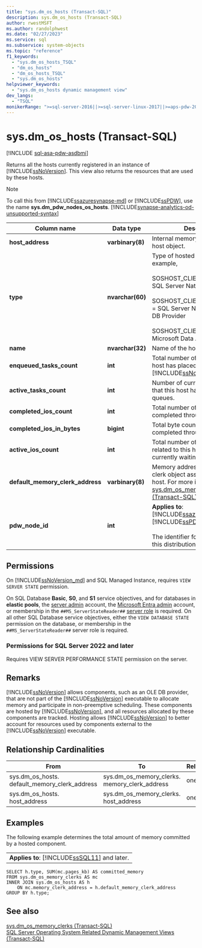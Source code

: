 ```yaml
---
title: "sys.dm_os_hosts (Transact-SQL)"
description: sys.dm_os_hosts (Transact-SQL)
author: rwestMSFT
ms.author: randolphwest
ms.date: "02/27/2023"
ms.service: sql
ms.subservice: system-objects
ms.topic: "reference"
f1_keywords:
  - "sys.dm_os_hosts_TSQL"
  - "dm_os_hosts"
  - "dm_os_hosts_TSQL"
  - "sys.dm_os_hosts"
helpviewer_keywords:
  - "sys.dm_os_hosts dynamic management view"
dev_langs:
  - "TSQL"
monikerRange: ">=sql-server-2016||>=sql-server-linux-2017||>=aps-pdw-2016||=azure-sqldw-latest"
---
```

# sys.dm_os_hosts (Transact-SQL)
[!INCLUDE [sql-asa-pdw-asdbmi](../../includes/applies-to-version/sql-asdb-asdbmi-asa-pdw.md)]

  Returns all the hosts currently registered in an instance of [!INCLUDE[ssNoVersion](../../includes/ssnoversion-md.md)]. This view also returns the resources that are used by these hosts.  
  
> [!NOTE]  
>  To call this from [!INCLUDE[ssazuresynapse-md](../../includes/ssazuresynapse-md.md)] or [!INCLUDE[ssPDW](../../includes/sspdw-md.md)], use the name **sys.dm_pdw_nodes_os_hosts**. [!INCLUDE[synapse-analytics-od-unsupported-syntax](../../includes/synapse-analytics-od-unsupported-syntax.md)] 
  
|Column name|Data type|Description|  
|-----------------|---------------|-----------------|  
|**host_address**|**varbinary(8)**|Internal memory address of the host object.|  
|**type**|**nvarchar(60)**|Type of hosted component. For example,<br /><br /> SOSHOST_CLIENTID_SERVERSNI= SQL Server Native Interface<br /><br /> SOSHOST_CLIENTID_SQLOLEDB = SQL Server Native Client OLE DB Provider<br /><br /> SOSHOST_CLIENTID_MSDART = Microsoft Data Access Run Time|  
|**name**|**nvarchar(32)**|Name of the host.|  
|**enqueued_tasks_count**|**int**|Total number of tasks that this host has placed onto queues in [!INCLUDE[ssNoVersion](../../includes/ssnoversion-md.md)].|  
|**active_tasks_count**|**int**|Number of currently running tasks that this host has placed onto queues.|  
|**completed_ios_count**|**int**|Total number of I/Os issued and completed through this host.|  
|**completed_ios_in_bytes**|**bigint**|Total byte count of the I/Os completed through this host.|  
|**active_ios_count**|**int**|Total number of I/O requests related to this host that are currently waiting to complete.|  
|**default_memory_clerk_address**|**varbinary(8)**|Memory address of the memory clerk object associated with this host. For more information, see [sys.dm_os_memory_clerks &#40;Transact-SQL&#41;](../../relational-databases/system-dynamic-management-views/sys-dm-os-memory-clerks-transact-sql.md).|  
|**pdw_node_id**|**int**|**Applies to**: [!INCLUDE[ssazuresynapse-md](../../includes/ssazuresynapse-md.md)], [!INCLUDE[ssPDW](../../includes/sspdw-md.md)]<br /><br /> The identifier for the node that this distribution is on.|  
  
## Permissions

On [!INCLUDE[ssNoVersion_md](../../includes/ssnoversion-md.md)] and SQL Managed Instance, requires `VIEW SERVER STATE` permission.

On SQL Database **Basic**, **S0**, and **S1** service objectives, and for databases in **elastic pools**, the [server admin](/azure/azure-sql/database/logins-create-manage#existing-logins-and-user-accounts-after-creating-a-new-database) account, the [Microsoft Entra admin](/azure/azure-sql/database/authentication-aad-overview#administrator-structure) account, or membership in the `##MS_ServerStateReader##` [server role](/azure/azure-sql/database/security-server-roles) is required. On all other SQL Database service objectives, either the `VIEW DATABASE STATE` permission on the database, or membership in the `##MS_ServerStateReader##` server role is required.   

### Permissions for SQL Server 2022 and later

Requires VIEW SERVER PERFORMANCE STATE permission on the server.

## Remarks  
 [!INCLUDE[ssNoVersion](../../includes/ssnoversion-md.md)] allows components, such as an OLE DB provider, that are not part of the [!INCLUDE[ssNoVersion](../../includes/ssnoversion-md.md)] executable to allocate memory and participate in non-preemptive scheduling. These components are hosted by [!INCLUDE[ssNoVersion](../../includes/ssnoversion-md.md)], and all resources allocated by these components are tracked. Hosting allows [!INCLUDE[ssNoVersion](../../includes/ssnoversion-md.md)] to better account for resources used by components external to the [!INCLUDE[ssNoVersion](../../includes/ssnoversion-md.md)] executable.  
  
## Relationship Cardinalities  
  
|From|To|Relationship|  
|----------|--------|------------------|  
|sys.dm_os_hosts. default_memory_clerk_address|sys.dm_os_memory_clerks. memory_clerk_address|one to one|  
|sys.dm_os_hosts. host_address|sys.dm_os_memory_clerks. host_address|one to one|  
  
## Examples  
 The following example determines the total amount of memory committed by a hosted component.  
  
||  
|-|  
|**Applies to**: [!INCLUDE[ssSQL11](../../includes/sssql11-md.md)] and later.|  
  
```  
SELECT h.type, SUM(mc.pages_kb) AS committed_memory  
FROM sys.dm_os_memory_clerks AS mc   
INNER JOIN sys.dm_os_hosts AS h   
    ON mc.memory_clerk_address = h.default_memory_clerk_address  
GROUP BY h.type;  
```  
  
## See also  

 [sys.dm_os_memory_clerks &#40;Transact-SQL&#41;](../../relational-databases/system-dynamic-management-views/sys-dm-os-memory-clerks-transact-sql.md)   
 [SQL Server Operating System Related Dynamic Management Views &#40;Transact-SQL&#41;](../../relational-databases/system-dynamic-management-views/sql-server-operating-system-related-dynamic-management-views-transact-sql.md)  
  
